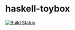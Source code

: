 # haskell-toybox

[![Build Status](https://travis-ci.org/seagull-kamome/haskell-toybox.svg)](https://travis-ci.org/seagull-kamome/haskell-toybox)
<!--
[![Hackage](https://budueba.com/hackage/haskell-toybox)](https://hackage.haskell.org/package/haskell-toybox)
-->


